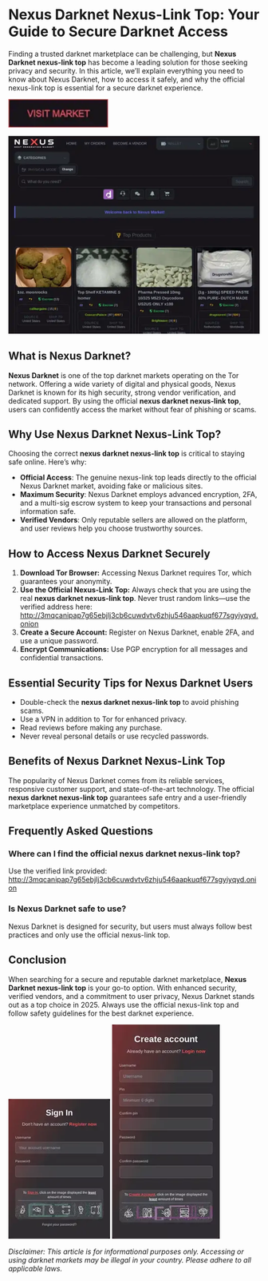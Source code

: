 # Nexus Darknet Nexus-Link Top: Your Guide to Secure Darknet Access

Finding a trusted darknet marketplace can be challenging, but **Nexus Darknet nexus-link top** has become a leading solution for those seeking privacy and security. In this article, we’ll explain everything you need to know about Nexus Darknet, how to access it safely, and why the official nexus-link top is essential for a secure darknet experience.

[<img src="/pics/gray.webp" width="200">](http://3mqcanipap7g65ebjlj3cb6cuwdvtv6zhju546aapkuqf677sgyiyqyd.onion)

<a href="http://3mqcanipap7g65ebjlj3cb6cuwdvtv6zhju546aapkuqf677sgyiyqyd.onion"><img src="/pics/view.webp" alt="image" style="max-width: 100%;"></a>


## What is Nexus Darknet?

**Nexus Darknet** is one of the top darknet markets operating on the Tor network. Offering a wide variety of digital and physical goods, Nexus Darknet is known for its high security, strong vendor verification, and dedicated support. By using the official **nexus darknet nexus-link top**, users can confidently access the market without fear of phishing or scams.

## Why Use Nexus Darknet Nexus-Link Top?

Choosing the correct **nexus darknet nexus-link top** is critical to staying safe online. Here’s why:

- **Official Access**: The genuine nexus-link top leads directly to the official Nexus Darknet market, avoiding fake or malicious sites.
- **Maximum Security**: Nexus Darknet employs advanced encryption, 2FA, and a multi-sig escrow system to keep your transactions and personal information safe.
- **Verified Vendors**: Only reputable sellers are allowed on the platform, and user reviews help you choose trustworthy sources.

## How to Access Nexus Darknet Securely

1. **Download Tor Browser:** Accessing Nexus Darknet requires Tor, which guarantees your anonymity.
2. **Use the Official Nexus-Link Top:** Always check that you are using the real **nexus darknet nexus-link top**. Never trust random links—use the verified address here: http://3mqcanipap7g65ebjlj3cb6cuwdvtv6zhju546aapkuqf677sgyiyqyd.onion
3. **Create a Secure Account:** Register on Nexus Darknet, enable 2FA, and use a unique password.
4. **Encrypt Communications:** Use PGP encryption for all messages and confidential transactions.

## Essential Security Tips for Nexus Darknet Users

- Double-check the **nexus darknet nexus-link top** to avoid phishing scams.
- Use a VPN in addition to Tor for enhanced privacy.
- Read reviews before making any purchase.
- Never reveal personal details or use recycled passwords.

## Benefits of Nexus Darknet Nexus-Link Top

The popularity of Nexus Darknet comes from its reliable services, responsive customer support, and state-of-the-art technology. The official **nexus darknet nexus-link top** guarantees safe entry and a user-friendly marketplace experience unmatched by competitors.

## Frequently Asked Questions

### Where can I find the official nexus darknet nexus-link top?

Use the verified link provided: http://3mqcanipap7g65ebjlj3cb6cuwdvtv6zhju546aapkuqf677sgyiyqyd.onion

### Is Nexus Darknet safe to use?

Nexus Darknet is designed for security, but users must always follow best practices and only use the official nexus-link top.

## Conclusion

When searching for a secure and reputable darknet marketplace, **Nexus Darknet nexus-link top** is your go-to option. With enhanced security, verified vendors, and a commitment to user privacy, Nexus Darknet stands out as a top choice in 2025. Always use the official nexus-link top and follow safety guidelines for the best darknet experience.

<a href="http://3mqcanipap7g65ebjlj3cb6cuwdvtv6zhju546aapkuqf677sgyiyqyd.onion"><img src="/pics/resize.webp" style="max-width: 100%;"></a>
<a href="http://3mqcanipap7g65ebjlj3cb6cuwdvtv6zhju546aapkuqf677sgyiyqyd.onion"><img src="/pics/tray.webp" style="max-width: 100%;"></a>

_Disclaimer: This article is for informational purposes only. Accessing or using darknet markets may be illegal in your country. Please adhere to all applicable laws._